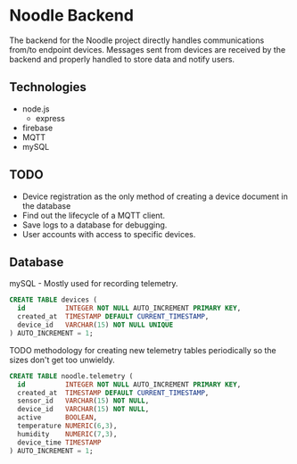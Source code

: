 # Noodle Backend

The backend for the Noodle project directly handles communications from/to endpoint devices. Messages sent from devices are received by the backend and properly handled to store data and notify users.

## Technologies

- node.js
  - express
- firebase
- MQTT
- mySQL

## TODO

- Device registration as the only method of creating a device document in the database
- Find out the lifecycle of a MQTT client.
- Save logs to a database for debugging.
- User accounts with access to specific devices.

## Database

mySQL - Mostly used for recording telemetry.

```SQL
CREATE TABLE devices (
  id          INTEGER NOT NULL AUTO_INCREMENT PRIMARY KEY,
  created_at  TIMESTAMP DEFAULT CURRENT_TIMESTAMP,
  device_id   VARCHAR(15) NOT NULL UNIQUE
) AUTO_INCREMENT = 1;
```

TODO methodology for creating new telemetry tables periodically so the sizes don't get too unwieldy.

```SQL
CREATE TABLE noodle.telemetry (
  id          INTEGER NOT NULL AUTO_INCREMENT PRIMARY KEY,
  created_at  TIMESTAMP DEFAULT CURRENT_TIMESTAMP,
  sensor_id   VARCHAR(15) NOT NULL,
  device_id   VARCHAR(15) NOT NULL,
  active      BOOLEAN,
  temperature NUMERIC(6,3),
  humidity    NUMERIC(7,3),
  device_time TIMESTAMP  
) AUTO_INCREMENT = 1;
```

